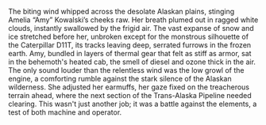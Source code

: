 The biting wind whipped across the desolate Alaskan plains, stinging Amelia “Amy” Kowalski’s cheeks raw.  Her breath plumed out in ragged white clouds, instantly swallowed by the frigid air.  The vast expanse of snow and ice stretched before her, unbroken except for the monstrous silhouette of the Caterpillar D11T, its tracks leaving deep, serrated furrows in the frozen earth. Amy, bundled in layers of thermal gear that felt as stiff as armor, sat in the behemoth's heated cab, the smell of diesel and ozone thick in the air.  The only sound louder than the relentless wind was the low growl of the engine, a comforting rumble against the stark silence of the Alaskan wilderness.  She adjusted her earmuffs, her gaze fixed on the treacherous terrain ahead, where the next section of the Trans-Alaska Pipeline needed clearing.  This wasn't just another job; it was a battle against the elements, a test of both machine and operator.
